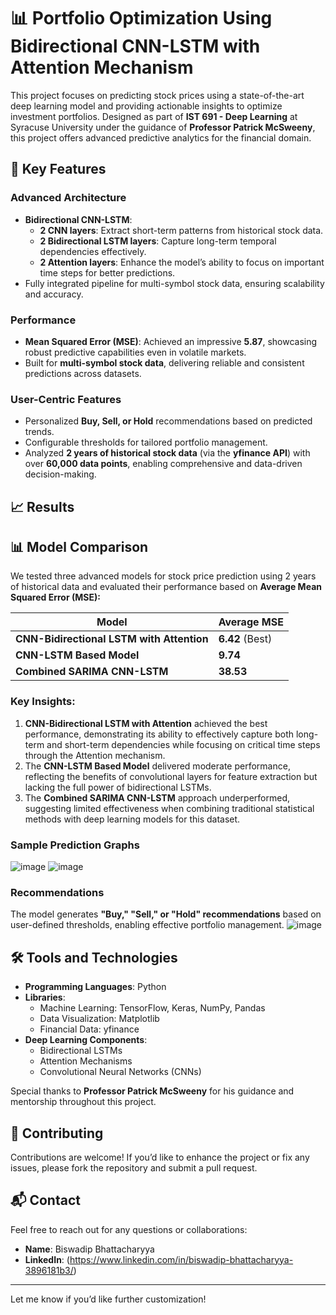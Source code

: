 # 📊 Portfolio Optimization Using Bidirectional CNN-LSTM with Attention Mechanism

This project focuses on predicting stock prices using a state-of-the-art deep learning model and providing actionable insights to optimize investment portfolios. Designed as part of **IST 691 - Deep Learning** at Syracuse University under the guidance of **Professor Patrick McSweeny**, this project offers advanced predictive analytics for the financial domain.

## 🌟 Key Features

### Advanced Architecture
- **Bidirectional CNN-LSTM**:
  - **2 CNN layers**: Extract short-term patterns from historical stock data.
  - **2 Bidirectional LSTM layers**: Capture long-term temporal dependencies effectively.
  - **2 Attention layers**: Enhance the model’s ability to focus on important time steps for better predictions.
- Fully integrated pipeline for multi-symbol stock data, ensuring scalability and accuracy.

### Performance
- **Mean Squared Error (MSE)**: Achieved an impressive **5.87**, showcasing robust predictive capabilities even in volatile markets.
- Built for **multi-symbol stock data**, delivering reliable and consistent predictions across datasets.

### User-Centric Features
- Personalized **Buy, Sell, or Hold** recommendations based on predicted trends.
- Configurable thresholds for tailored portfolio management.
- Analyzed **2 years of historical stock data** (via the **yfinance API**) with over **60,000 data points**, enabling comprehensive and data-driven decision-making.



## 📈 Results


## 📊 Model Comparison

We tested three advanced models for stock price prediction using 2 years of historical data and evaluated their performance based on **Average Mean Squared Error (MSE):**

| **Model**                              | **Average MSE** |
|----------------------------------------|-----------------|
| **CNN-Bidirectional LSTM with Attention** | **6.42** (Best)      |
| **CNN-LSTM Based Model**               | **9.74**        |
| **Combined SARIMA CNN-LSTM**           | **38.53**       |

### Key Insights:
1. **CNN-Bidirectional LSTM with Attention** achieved the best performance, demonstrating its ability to effectively capture both long-term and short-term dependencies while focusing on critical time steps through the Attention mechanism.
2. The **CNN-LSTM Based Model** delivered moderate performance, reflecting the benefits of convolutional layers for feature extraction but lacking the full power of bidirectional LSTMs.
3. The **Combined SARIMA CNN-LSTM** approach underperformed, suggesting limited effectiveness when combining traditional statistical methods with deep learning models for this dataset.

### Sample Prediction Graphs
![image](https://github.com/user-attachments/assets/403997f2-9369-47a8-b98c-bf912bc665cf)
![image](https://github.com/user-attachments/assets/3e5e7931-f004-47ff-a6e5-c25090fb16aa)




### Recommendations
The model generates **"Buy," "Sell," or "Hold" recommendations** based on user-defined thresholds, enabling effective portfolio management.
![image](https://github.com/user-attachments/assets/83ffe5d5-00fe-4631-b87e-3e4ce30b13ac)


## 🛠️ Tools and Technologies
- **Programming Languages**: Python
- **Libraries**:
  - Machine Learning: TensorFlow, Keras, NumPy, Pandas
  - Data Visualization: Matplotlib
  - Financial Data: yfinance
- **Deep Learning Components**:
  - Bidirectional LSTMs
  - Attention Mechanisms
  - Convolutional Neural Networks (CNNs)

Special thanks to **Professor Patrick McSweeny** for his guidance and mentorship throughout this project.

## 🤝 Contributing
Contributions are welcome! If you’d like to enhance the project or fix any issues, please fork the repository and submit a pull request.

## 📬 Contact
Feel free to reach out for any questions or collaborations:
- **Name**: Biswadip Bhattacharyya
- **LinkedIn**: (https://www.linkedin.com/in/biswadip-bhattacharyya-3896181b3/)

---

Let me know if you’d like further customization!
